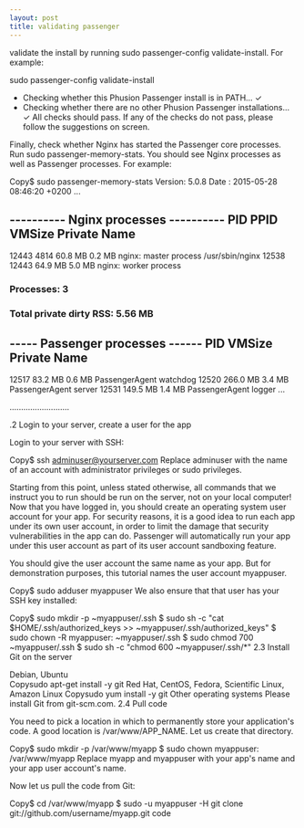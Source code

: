 ```yaml
---
layout: post
title: validating passenger
---
```

validate the install by running sudo passenger-config validate-install. For example:

sudo passenger-config validate-install
 * Checking whether this Phusion Passenger install is in PATH... ✓
 * Checking whether there are no other Phusion Passenger installations... ✓
All checks should pass. If any of the checks do not pass, please follow the suggestions on screen.

Finally, check whether Nginx has started the Passenger core processes. Run sudo passenger-memory-stats. You should see Nginx processes as well as Passenger processes. For example:

Copy$ sudo passenger-memory-stats
Version: 5.0.8
Date   : 2015-05-28 08:46:20 +0200
...

---------- Nginx processes ----------
PID    PPID   VMSize   Private  Name
-------------------------------------
12443  4814   60.8 MB  0.2 MB   nginx: master process /usr/sbin/nginx
12538  12443  64.9 MB  5.0 MB   nginx: worker process
### Processes: 3
### Total private dirty RSS: 5.56 MB

----- Passenger processes ------
PID    VMSize    Private   Name
--------------------------------
12517  83.2 MB   0.6 MB    PassengerAgent watchdog
12520  266.0 MB  3.4 MB    PassengerAgent server
12531  149.5 MB  1.4 MB    PassengerAgent logger
...








..........................





.2 Login to your server, create a user for the app

Login to your server with SSH:

Copy$ ssh adminuser@yourserver.com
Replace adminuser with the name of an account with administrator privileges or sudo privileges.

Starting from this point, unless stated otherwise, all commands that we instruct you to run should be run on the server, not on your local computer!
Now that you have logged in, you should create an operating system user account for your app. For security reasons, it is a good idea to run each app under its own user account, in order to limit the damage that security vulnerabilities in the app can do. Passenger will automatically run your app under this user account as part of its user account sandboxing feature.

You should give the user account the same name as your app. But for demonstration purposes, this tutorial names the user account myappuser.

Copy$ sudo adduser myappuser
We also ensure that that user has your SSH key installed:

Copy$ sudo mkdir -p ~myappuser/.ssh
$ sudo sh -c "cat $HOME/.ssh/authorized_keys >> ~myappuser/.ssh/authorized_keys"
$ sudo chown -R myappuser: ~myappuser/.ssh
$ sudo chmod 700 ~myappuser/.ssh
$ sudo sh -c "chmod 600 ~myappuser/.ssh/*"
2.3 Install Git on the server

Debian, Ubuntu	
Copysudo apt-get install -y git
Red Hat, CentOS, Fedora, Scientific Linux, Amazon Linux	
Copysudo yum install -y git
Other operating systems	Please install Git from git-scm.com.
2.4 Pull code

You need to pick a location in which to permanently store your application's code. A good location is /var/www/APP_NAME. Let us create that directory.

Copy$ sudo mkdir -p /var/www/myapp
$ sudo chown myappuser: /var/www/myapp
Replace myapp and myappuser with your app's name and your app user account's name.

Now let us pull the code from Git:

Copy$ cd /var/www/myapp
$ sudo -u myappuser -H git clone git://github.com/username/myapp.git code
